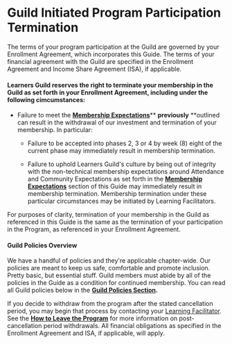 # Guild Initiated Program Participation Termination

The terms of your program participation at the Guild are governed by your Enrollment Agreement, which incorporates this Guide. The terms of your financial agreement with the Guild are specified in the Enrollment Agreement and Income Share Agreement \(ISA\), if applicable. 

#### Learners Guild reserves the right to terminate your membership in the Guild as set forth in your Enrollment Agreement, including under the following cimcumstances:

* Failure to meet the [**Membership Expectations**](/General/Membership/membership-expectations.md)** **previously** **outlined can result in the withdrawal of our investment and termination of your membership. In particular:

  * Failure to be accepted into phases 2, 3 or 4 by week \(8\) eight of the current phase may immediately result in membership termination.

  * Failure to uphold Learners Guild's culture by being out of integrity with the non-technical membership expectations around Attendance and Community Expectations as set forth in the [**Membership Expectations**](/General/Membership/membership-expectations.md) section of this Guide may immediately result in membership termination. Membership termination under these particular circumstances may be initiated by Learning Facilitators.

For purposes of clarity, termination of your membership in the Guild as referenced in this Guide is the same as the termination of your participation in the Program, as referenced in your Enrollment Agreement.

#### **Guild Policies Overview**

We have a handful of policies and they're applicable chapter-wide. Our policies are meant to keep us safe, comfortable and promote inclusion. Pretty basic, but essential stuff. Guild members must abide by all of the policies in the Guide as a condition for continued membership. You can read all Guild policies below in the [**Guild Policies Section**](/Policies/README.md)**.**





If you decide to withdraw from the program after the stated cancellation period, you may begin that process by contacting your [Learning Facilitator](https://guide.learnersguild.org/GLOSSARY.html#learning-facilitator). See the [**How to Leave the Program**](/General/Membership/learner-initiated-membership-cancelation-period.md) for more information on post-cancellation period withdrawals. All financial obligations as specified in the Enrollment Agreement and ISA, if applicable, will apply.

